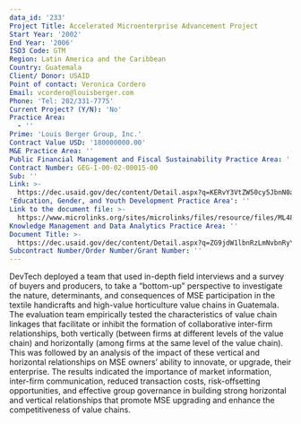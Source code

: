 ```yaml
---
data_id: '233'
Project Title: Accelerated Microenterprise Advancement Project
Start Year: '2002'
End Year: '2006'
ISO3 Code: GTM
Region: Latin America and the Caribbean
Country: Guatemala
Client/ Donor: USAID
Point of contact: Veronica Cordero
Email: vcordero@louisberger.com
Phone: 'Tel: 202/331-7775'
Current Project? (Y/N): 'No'
Practice Area:
  - ''
Prime: 'Louis Berger Group, Inc.'
Contract Value USD: '180000000.00'
M&E Practice Area: ''
Public Financial Management and Fiscal Sustainability Practice Area: ''
Contract Number: GEG-I-00-02-00015-00
Sub: ''
Link: >-
  https://dec.usaid.gov/dec/content/Detail.aspx?q=KERvY3VtZW50cy5JbnN0aXR1dGlvbl9vcl9VU0FJRF9CdXJlYXVfQXV0aG9yOigoIjAwNTkzMSAtIERldmVsb3BtZW50IFRlY2hub2xvZ2llcywgSW5jLiAoRGV2VGVjaCkiKSBPUiAoIjAwOTA1NCAtIERldlRlY2ggU3lzdGVtcywgSW5jLiIpKSk=&ctID=ODVhZjk4NWQtM2YyMi00YjRmLTkxNjktZTcxMjM2NDBmY2Uy&rID=MjkyMjIw&qcf=ODVhZjk4NWQtM2YyMi00YjRmLTkxNjktZTcxMjM2NDBmY2Uy&ph=VHJ1ZQ==&bckToL=VHJ1ZQ==&
'Education, Gender, and Youth Development Practice Area': ''
Link to the document file: >-
  https://www.microlinks.org/sites/microlinks/files/resource/files/ML4812_aimvc_guatemala.pdf
Knowledge Management and Data Analytics Practice Area: ''
Document Title: >-
  https://dec.usaid.gov/dec/content/Detail.aspx?q=ZG9jdW1lbnRzLmNvbnRyYWN0X2dyYW50X251bWJlcjooIkVESC1JLTAwLTAzLTAwMDAyLTAwIik=&ctID=ODVhZjk4NWQtM2YyMi00YjRmLTkxNjktZTcxMjM2NDBmY2Uy&rID=MjkyMjIw&qcf=ODVhZjk4NWQtM2YyMi00YjRmLTkxNjktZTcxMjM2NDBmY2Uy&ph=VHJ1ZQ==&bckToL=VHJ1ZQ==&
Subcontract Number/Order Number/Grant Number: ''
---
```

DevTech deployed a team that used in-depth field interviews and a survey of buyers and producers, to take a “bottom-up” perspective to investigate the nature, determinants, and consequences of MSE participation in the textile handicrafts and high-value horticulture value chains in Guatemala. The evaluation team empirically tested the characteristics of value chain linkages that facilitate or inhibit the formation of collaborative inter-firm relationships, both vertically (between firms at different levels of the value chain) and horizontally (among firms at the same level of the value chain). This was followed by an analysis of the impact of these vertical and horizontal relationships on MSE owners’ ability to innovate, or upgrade, their enterprise. The results indicated the importance of market information, inter-firm communication, reduced transaction costs, risk-offsetting opportunities, and effective group governance in building strong horizontal and vertical relationships that promote MSE upgrading and enhance the competitiveness of value chains.